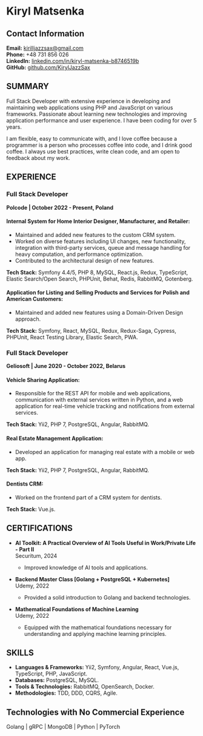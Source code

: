 # Kiryl Matsenka

## Contact Information

**Email:** [kirilljazzsax@gmail.com](mailto:kirilljazzsax@gmail.com)  
**Phone:** +48 731 856 026  
**LinkedIn:** [linkedin.com/in/kiryl-matsenka-b8746519b](https://linkedin.com/in/kiryl-matsenka-b8746519b)  
**GitHub:** [github.com/KirylJazzSax](https://github.com/KirylJazzSax)

## SUMMARY

Full Stack Developer with extensive experience in developing and maintaining web applications using PHP and JavaScript on various frameworks. Passionate about learning new technologies and improving application performance and user experience. I have been coding for over 5 years.

I am flexible, easy to communicate with, and I love coffee because a programmer is a person who processes coffee into code, and I drink good coffee. I always use best practices, write clean code, and am open to feedback about my work.

## EXPERIENCE

### Full Stack Developer
**Polcode | October 2022 - Present, Poland**

#### **Internal System for Home Interior Designer, Manufacturer, and Retailer:**
- Maintained and added new features to the custom CRM system.
- Worked on diverse features including UI changes, new functionality, integration with third-party services, queue and message handling for heavy computation, and performance optimization.
- Contributed to the architectural design of new features.

**Tech Stack:** Symfony 4.4/5, PHP 8, MySQL, React.js, Redux, TypeScript, Elastic Search/Open Search, PHPUnit, Behat, Redis, RabbitMQ, Gotenberg.

#### **Application for Listing and Selling Products and Services for Polish and American Customers:**
- Maintained and added new features using a Domain-Driven Design approach.

**Tech Stack:** Symfony, React, MySQL, Redux, Redux-Saga, Cypress, PHPUnit, React Testing Library, Elastic Search, PWA.

### Full Stack Developer
**Geliosoft | June 2020 - October 2022, Belarus**

#### **Vehicle Sharing Application:**
- Responsible for the REST API for mobile and web applications, communication with external services written in Python, and a web application for real-time vehicle tracking and notifications from external services.

**Tech Stack:** Yii2, PHP 7, PostgreSQL, Angular, RabbitMQ.

#### **Real Estate Management Application:**
- Developed an application for managing real estate with a mobile or web app.

**Tech Stack:** Yii2, PHP 7, PostgreSQL, Angular, RabbitMQ.

#### **Dentists CRM:**
- Worked on the frontend part of a CRM system for dentists.

**Tech Stack:** Vue.js.

## CERTIFICATIONS

- **AI Toolkit: A Practical Overview of AI Tools Useful in Work/Private Life - Part II**  
  Securitum, 2024
    - Improved knowledge of AI tools and applications.

- **Backend Master Class [Golang + PostgreSQL + Kubernetes]**  
  Udemy, 2022
    - Provided a solid introduction to Golang and backend technologies.

- **Mathematical Foundations of Machine Learning**  
  Udemy, 2022
    - Equipped with the mathematical foundations necessary for understanding and applying machine learning principles.

## SKILLS

- **Languages & Frameworks:** Yii2, Symfony, Angular, React, Vue.js, TypeScript, PHP, JavaScript.
- **Databases:** PostgreSQL, MySQL.
- **Tools & Technologies:** RabbitMQ, OpenSearch, Docker.
- **Methodologies:** TDD, DDD, CQRS, Agile.

## Technologies with No Commercial Experience

Golang | gRPC | MongoDB | Python | PyTorch
